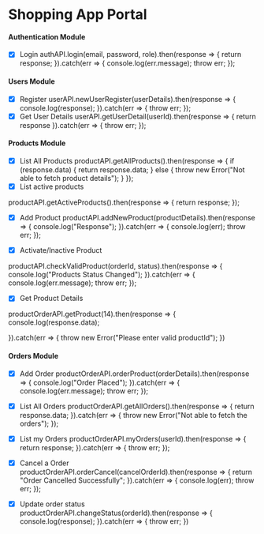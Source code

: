 # Shopping App Portal

#### Authentication Module

- [x] Login
authAPI.login(email, password, role).then(response => {
    return response;
}).catch(err => {
    console.log(err.message);
    throw err;
});

#### Users Module

- [x] Register
userAPI.newUserRegister(userDetails).then(response => {
    console.log(response);
}).catch(err => {
    throw err;
});
- [x] Get User Details
userAPI.getUserDetail(userId).then(response => {
    return response
}).catch(err => {
    throw err;
});

#### Products Module
- [x] List All Products
productAPI.getAllProducts().then(response => {
    if (response.data) {
        return response.data;
    } else {
        throw new Error("Not able to fetch product details");
    }
});
- [x] List active products

productAPI.getActiveProducts().then(response => {
    return response;
}); 


- [x] Add Product
productAPI.addNewProduct(productDetails).then(response => {
    console.log("Response");
}).catch(err => {
    console.log(err);
    throw err;
});

- [x] Activate/Inactive Product

productAPI.checkValidProduct(orderId, status).then(response => {
    console.log("Products Status Changed");
}).catch(err => {
    console.log(err.message);
    throw err;
});

- [x] Get Product Details

productOrderAPI.getProduct(14).then(response => {
    console.log(response.data);

}).catch(err => {
    throw new Error("Please enter valid productId");
})

#### Orders Module
- [x] Add Order
productOrderAPI.orderProduct(orderDetails).then(response => {
        console.log("Order Placed");
}).catch(err => {
    console.log(err.message);
    throw err;
});

- [x] List All Orders
productOrderAPI.getAllOrders().then(response => {
    return response.data;
}).catch(err => {
    throw new Error("Not able to fetch the orders");
});
- [x] List my Orders
productOrderAPI.myOrders(userId).then(response => {
    return response;
}).catch(err => {
    throw err;
});
- [x] Cancel a Order
productOrderAPI.orderCancel(cancelOrderId).then(response => {
    return "Order Cancelled Successfully";
}).catch(err => {
    console.log(err);
    throw err;
});
- [x] Update order status
productOrderAPI.changeStatus(orderId).then(response => {
    console.log(response);
}).catch(err => {
    throw err;
})
